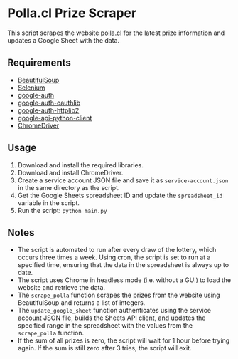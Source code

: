# Polla.cl Prize Scraper

This script scrapes the website [polla.cl](http://www.polla.cl/es) for the latest prize information and updates a Google Sheet with the data.

## Requirements

- [BeautifulSoup](https://pypi.org/project/beautifulsoup4/)
- [Selenium](https://pypi.org/project/selenium/)
- [google-auth](https://pypi.org/project/google-auth/)
- [google-auth-oauthlib](https://pypi.org/project/google-auth-oauthlib/)
- [google-auth-httplib2](https://pypi.org/project/google-auth-httplib2/)
- [google-api-python-client](https://pypi.org/project/google-api-python-client/)
- [ChromeDriver](https://chromedriver.chromium.org/)

## Usage

1. Download and install the required libraries.
2. Download and install ChromeDriver.
3. Create a service account JSON file and save it as `service-account.json` in the same directory as the script.
4. Get the Google Sheets spreadsheet ID and update the `spreadsheet_id` variable in the script.
5. Run the script: `python main.py`

## Notes

- The script is automated to run after every draw of the lottery, which occurs three times a week. Using cron, the script is set to run at a specified time, ensuring that the data in the spreadsheet is always up to date.
- The script uses Chrome in headless mode (i.e. without a GUI) to load the website and retrieve the data.
- The `scrape_polla` function scrapes the prizes from the website using BeautifulSoup and returns a list of integers.
- The `update_google_sheet` function authenticates using the service account JSON file, builds the Sheets API client, and updates the specified range in the spreadsheet with the values from the `scrape_polla` function.
- If the sum of all prizes is zero, the script will wait for 1 hour before trying again. If the sum is still zero after 3 tries, the script will exit.
